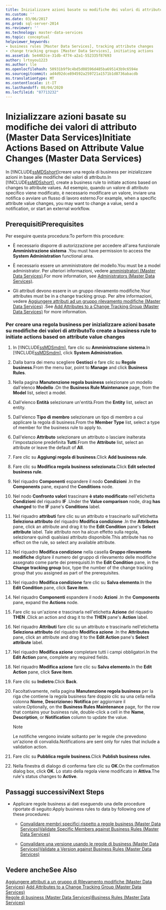 ```yaml
---
title: Inizializzare azioni basate su modifiche dei valori di attributo (Master Data Services) | Microsoft Docs
ms.custom: ''
ms.date: 03/06/2017
ms.prod: sql-server-2014
ms.reviewer: ''
ms.technology: master-data-services
ms.topic: conceptual
helpviewer_keywords:
- business rules [Master Data Services], tracking attribute changes
- change tracking groups [Master Data Services], initiating actions
ms.assetid: 5e4402ce-31db-4774-a2a1-552335f87693
author: lrtoyou1223
ms.author: lle
ms.openlocfilehash: 50931b9f9c4bd5d08596d485ba695143b9c6594e
ms.sourcegitcommit: ad4d92dce894592a259721a1571b1d8736abacdb
ms.translationtype: MT
ms.contentlocale: it-IT
ms.lasthandoff: 08/04/2020
ms.locfileid: "87713232"
---
```

# <a name="initiate-actions-based-on-attribute-value-changes-master-data-services"></a><span data-ttu-id="516d3-102">Inizializzare azioni basate su modifiche dei valori di attributo (Master Data Services)</span><span class="sxs-lookup"><span data-stu-id="516d3-102">Initiate Actions Based on Attribute Value Changes (Master Data Services)</span></span>
  <span data-ttu-id="516d3-103">In [!INCLUDE[ssMDSshort](../includes/ssmdsshort-md.md)]creare una regola di business per inizializzare azioni in base alle modifiche dei valori di attributo.</span><span class="sxs-lookup"><span data-stu-id="516d3-103">In [!INCLUDE[ssMDSshort](../includes/ssmdsshort-md.md)], create a business rule to initiate actions based on changes to attribute values.</span></span> <span data-ttu-id="516d3-104">Ad esempio, quando un valore di attributo specifico viene modificato, è necessario modificare un valore, inviare una notifica o avviare un flusso di lavoro esterno.</span><span class="sxs-lookup"><span data-stu-id="516d3-104">For example, when a specific attribute value changes, you may want to change a value, send a notification, or start an external workflow.</span></span>  
  
## <a name="prerequisites"></a><span data-ttu-id="516d3-105">Prerequisiti</span><span class="sxs-lookup"><span data-stu-id="516d3-105">Prerequisites</span></span>  
 <span data-ttu-id="516d3-106">Per eseguire questa procedura:</span><span class="sxs-lookup"><span data-stu-id="516d3-106">To perform this procedure:</span></span>  
  
-   <span data-ttu-id="516d3-107">È necessario disporre di autorizzazione per accedere all'area funzionale **Amministrazione sistema** .</span><span class="sxs-lookup"><span data-stu-id="516d3-107">You must have permission to access the **System Administration** functional area.</span></span>  
  
-   <span data-ttu-id="516d3-108">È necessario essere un amministratore del modello.</span><span class="sxs-lookup"><span data-stu-id="516d3-108">You must be a model administrator.</span></span> <span data-ttu-id="516d3-109">Per ulteriori informazioni, vedere [amministratori &#40;Master Data Services&#41;](administrators-master-data-services.md).</span><span class="sxs-lookup"><span data-stu-id="516d3-109">For more information, see [Administrators &#40;Master Data Services&#41;](administrators-master-data-services.md).</span></span>  
  
-   <span data-ttu-id="516d3-110">Gli attributi devono essere in un gruppo rilevamento modifiche.</span><span class="sxs-lookup"><span data-stu-id="516d3-110">Your attributes must be in a change tracking group.</span></span> <span data-ttu-id="516d3-111">Per altre informazioni, vedere [Aggiungere attributi ad un gruppo rilevamento modifiche &#40;Master Data Services&#41;](../../2014/master-data-services/add-attributes-to-a-change-tracking-group-master-data-services.md) .</span><span class="sxs-lookup"><span data-stu-id="516d3-111">See [Add Attributes to a Change Tracking Group &#40;Master Data Services&#41;](../../2014/master-data-services/add-attributes-to-a-change-tracking-group-master-data-services.md) for more information.</span></span>  
  
### <a name="to-create-a-business-rule-to-initiate-actions-based-on-attribute-value-changes"></a><span data-ttu-id="516d3-112">Per creare una regola business per inizializzare azioni basate su modifiche dei valori di attributo</span><span class="sxs-lookup"><span data-stu-id="516d3-112">To create a business rule to initiate actions based on attribute value changes</span></span>  
  
1.  <span data-ttu-id="516d3-113">In [!INCLUDE[ssMDSmdm](../includes/ssmdsmdm-md.md)], fare clic su **Amministrazione sistema**.</span><span class="sxs-lookup"><span data-stu-id="516d3-113">In [!INCLUDE[ssMDSmdm](../includes/ssmdsmdm-md.md)], click **System Administration**.</span></span>  
  
2.  <span data-ttu-id="516d3-114">Dalla barra dei menu scegliere **Gestisci** e fare clic su **Regole business**.</span><span class="sxs-lookup"><span data-stu-id="516d3-114">From the menu bar, point to **Manage** and click **Business Rules**.</span></span>  
  
3.  <span data-ttu-id="516d3-115">Nella pagina **Manutenzione regola business** selezionare un modello dall'elenco **Modello** .</span><span class="sxs-lookup"><span data-stu-id="516d3-115">On the **Business Rule Maintenance** page, from the **Model** list, select a model.</span></span>  
  
4.  <span data-ttu-id="516d3-116">Dall'elenco **Entità** selezionare un'entità.</span><span class="sxs-lookup"><span data-stu-id="516d3-116">From the **Entity** list, select an entity.</span></span>  
  
5.  <span data-ttu-id="516d3-117">Dall'elenco **Tipo di membro** selezionare un tipo di membro a cui applicare la regola di business.</span><span class="sxs-lookup"><span data-stu-id="516d3-117">From the **Member Type** list, select a type of member for the business rule to apply to.</span></span>  
  
6.  <span data-ttu-id="516d3-118">Dall'elenco **Attributo** selezionare un attributo o lasciare inalterata l'impostazione predefinita **Tutti**.</span><span class="sxs-lookup"><span data-stu-id="516d3-118">From the **Attribute** list, select an attribute or leave the default of **All**.</span></span>  
  
7.  <span data-ttu-id="516d3-119">Fare clic su **Aggiungi regola di business**.</span><span class="sxs-lookup"><span data-stu-id="516d3-119">Click **Add business rule**.</span></span>  
  
8.  <span data-ttu-id="516d3-120">Fare clic su **Modifica regola business selezionata**.</span><span class="sxs-lookup"><span data-stu-id="516d3-120">Click **Edit selected business rule**.</span></span>  
  
9. <span data-ttu-id="516d3-121">Nel riquadro **Componenti** espandere il nodo **Condizioni** .</span><span class="sxs-lookup"><span data-stu-id="516d3-121">In the **Components** pane, expand the **Conditions** node.</span></span>  
  
10. <span data-ttu-id="516d3-122">Nel nodo **Confronto valori** trascinare **è stato modificato** nell'etichetta **Condizioni** del riquadro **IF** .</span><span class="sxs-lookup"><span data-stu-id="516d3-122">Under the **Value comparison** node, drag **has changed** to the **IF** pane's **Conditions** label.</span></span>  
  
11. <span data-ttu-id="516d3-123">Nel riquadro **attributi** fare clic su un attributo e trascinarlo sull'etichetta **Seleziona attributo** del riquadro **Modifica condizione** .</span><span class="sxs-lookup"><span data-stu-id="516d3-123">In the **Attributes** pane, click an attribute and drag it to the **Edit Condition** pane's **Select attribute** label.</span></span> <span data-ttu-id="516d3-124">Tale attributo non ha alcun effetto sulla regola, selezionare quindi qualsiasi attributo disponibile.</span><span class="sxs-lookup"><span data-stu-id="516d3-124">This attribute has no effect on the rule, so select any available attribute.</span></span>  
  
12. <span data-ttu-id="516d3-125">Nel riquadro **Modifica condizione** nella casella **Gruppo rilevamento modifiche** digitare il numero del gruppo di rilevamento delle modifiche assegnato come parte dei prerequisiti.</span><span class="sxs-lookup"><span data-stu-id="516d3-125">In the **Edit Condition** pane, in the **Change tracking group** box, type the number of the change tracking group that you assigned as part of the prerequisites.</span></span>  
  
13. <span data-ttu-id="516d3-126">Nel riquadro **Modifica condizione** fare clic su **Salva elemento**.</span><span class="sxs-lookup"><span data-stu-id="516d3-126">In the **Edit Condition** pane, click **Save item**.</span></span>  
  
14. <span data-ttu-id="516d3-127">Nel riquadro **Componenti** espandere il nodo **Azioni** .</span><span class="sxs-lookup"><span data-stu-id="516d3-127">In the **Components** pane, expand the **Actions** node.</span></span>  
  
15. <span data-ttu-id="516d3-128">Fare clic su un'azione e trascinarla nell'etichetta **Azione** del riquadro **THEN** .</span><span class="sxs-lookup"><span data-stu-id="516d3-128">Click an action and drag it to the **THEN** pane's **Action** label.</span></span>  
  
16. <span data-ttu-id="516d3-129">Nel riquadro **Attributi** fare clic su un attributo e trascinarlo nell'etichetta **Seleziona attributo** del riquadro **Modifica azione** .</span><span class="sxs-lookup"><span data-stu-id="516d3-129">In the **Attributes** pane, click an attribute and drag it to the **Edit Action** pane's **Select attribute** label.</span></span>  
  
17. <span data-ttu-id="516d3-130">Nel riquadro **Modifica azione** completare tutti i campi obbligatori.</span><span class="sxs-lookup"><span data-stu-id="516d3-130">In the **Edit Action** pane, complete any required fields.</span></span>  
  
18. <span data-ttu-id="516d3-131">Nel riquadro **Modifica azione** fare clic su **Salva elemento**.</span><span class="sxs-lookup"><span data-stu-id="516d3-131">In the **Edit Action** pane, click **Save item**.</span></span>  
  
19. <span data-ttu-id="516d3-132">Fare clic su **Indietro**.</span><span class="sxs-lookup"><span data-stu-id="516d3-132">Click **Back**.</span></span>  
  
20. <span data-ttu-id="516d3-133">Facoltativamente, nella pagina **Manutenzione regola business** per la riga che contiene la regola business fare doppio clic su una cella nella colonna **Nome**, **Descrizione**o **Notifica** per aggiornare il valore.</span><span class="sxs-lookup"><span data-stu-id="516d3-133">Optionally, on the **Business Rules Maintenance** page, for the row that contains your business rule, double-click a cell in the **Name**, **Description**, or **Notification** column to update the value.</span></span>  
  
    > [!NOTE]  
    >  <span data-ttu-id="516d3-134">Le notifiche vengono inviate soltanto per le regole che prevedono un'azione di convalida.</span><span class="sxs-lookup"><span data-stu-id="516d3-134">Notifications are sent only for rules that include a validation action.</span></span>  
  
21. <span data-ttu-id="516d3-135">Fare clic su **Pubblica regole business**.</span><span class="sxs-lookup"><span data-stu-id="516d3-135">Click **Publish business rules**.</span></span>  
  
22. <span data-ttu-id="516d3-136">Nella finestra di dialogo di conferma fare clic su **OK**.</span><span class="sxs-lookup"><span data-stu-id="516d3-136">On the confirmation dialog box, click **OK**.</span></span> <span data-ttu-id="516d3-137">Lo stato della regola viene modificato in **Attiva**.</span><span class="sxs-lookup"><span data-stu-id="516d3-137">The rule's status changes to **Active**.</span></span>  
  
## <a name="next-steps"></a><span data-ttu-id="516d3-138">Passaggi successivi</span><span class="sxs-lookup"><span data-stu-id="516d3-138">Next Steps</span></span>  
  
-   <span data-ttu-id="516d3-139">Applicare regole business ai dati eseguendo una delle procedure riportate di seguito:</span><span class="sxs-lookup"><span data-stu-id="516d3-139">Apply business rules to data by following one of these procedures:</span></span>  
  
    -   [<span data-ttu-id="516d3-140">Convalidare membri specifici rispetto a regole business &#40;Master Data Services&#41;</span><span class="sxs-lookup"><span data-stu-id="516d3-140">Validate Specific Members against Business Rules &#40;Master Data Services&#41;</span></span>](../../2014/master-data-services/validate-specific-members-against-business-rules-master-data-services.md)  
  
    -   [<span data-ttu-id="516d3-141">Convalidare una versione usando le regole di business &#40;Master Data Services&#41;</span><span class="sxs-lookup"><span data-stu-id="516d3-141">Validate a Version against Business Rules &#40;Master Data Services&#41;</span></span>](../../2014/master-data-services/validate-a-version-against-business-rules-master-data-services.md)  
  
## <a name="see-also"></a><span data-ttu-id="516d3-142">Vedere anche</span><span class="sxs-lookup"><span data-stu-id="516d3-142">See Also</span></span>  
 <span data-ttu-id="516d3-143">[Aggiungere attributi a un gruppo di Rilevamento modifiche &#40;Master Data Services&#41;](../../2014/master-data-services/add-attributes-to-a-change-tracking-group-master-data-services.md) </span><span class="sxs-lookup"><span data-stu-id="516d3-143">[Add Attributes to a Change Tracking Group &#40;Master Data Services&#41;](../../2014/master-data-services/add-attributes-to-a-change-tracking-group-master-data-services.md) </span></span>  
 [<span data-ttu-id="516d3-144">Regole di business &#40;Master Data Services&#41;</span><span class="sxs-lookup"><span data-stu-id="516d3-144">Business Rules &#40;Master Data Services&#41;</span></span>](../../2014/master-data-services/business-rules-master-data-services.md)  
  
  
